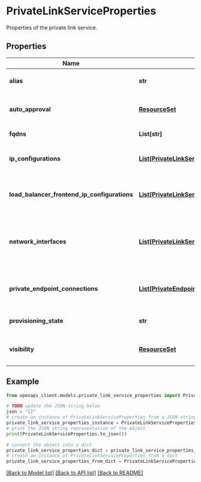 # PrivateLinkServiceProperties

Properties of the private link service.

## Properties

Name | Type | Description | Notes
------------ | ------------- | ------------- | -------------
**alias** | **str** | The alias of the private link service. | [optional] [readonly] 
**auto_approval** | [**ResourceSet**](ResourceSet.md) | The auto-approval list of the private link service. | [optional] 
**fqdns** | **List[str]** | The list of Fqdn. | [optional] 
**ip_configurations** | [**List[PrivateLinkServiceIpConfiguration]**](PrivateLinkServiceIpConfiguration.md) | An array of private link service IP configurations. | [optional] 
**load_balancer_frontend_ip_configurations** | [**List[PrivateLinkServicePropertiesLoadBalancerFrontendIpConfigurationsInner]**](PrivateLinkServicePropertiesLoadBalancerFrontendIpConfigurationsInner.md) | An array of references to the load balancer IP configurations. | [optional] 
**network_interfaces** | [**List[PrivateLinkServicePropertiesNetworkInterfacesInner]**](PrivateLinkServicePropertiesNetworkInterfacesInner.md) | An array of references to the network interfaces created for this private link service. | [optional] [readonly] 
**private_endpoint_connections** | [**List[PrivateEndpointConnection]**](PrivateEndpointConnection.md) | An array of list about connections to the private endpoint. | [optional] 
**provisioning_state** | **str** | The current provisioning state. | [optional] [readonly] 
**visibility** | [**ResourceSet**](ResourceSet.md) | The visibility list of the private link service. | [optional] 

## Example

```python
from openapi_client.models.private_link_service_properties import PrivateLinkServiceProperties

# TODO update the JSON string below
json = "{}"
# create an instance of PrivateLinkServiceProperties from a JSON string
private_link_service_properties_instance = PrivateLinkServiceProperties.from_json(json)
# print the JSON string representation of the object
print(PrivateLinkServiceProperties.to_json())

# convert the object into a dict
private_link_service_properties_dict = private_link_service_properties_instance.to_dict()
# create an instance of PrivateLinkServiceProperties from a dict
private_link_service_properties_from_dict = PrivateLinkServiceProperties.from_dict(private_link_service_properties_dict)
```
[[Back to Model list]](../README.md#documentation-for-models) [[Back to API list]](../README.md#documentation-for-api-endpoints) [[Back to README]](../README.md)


